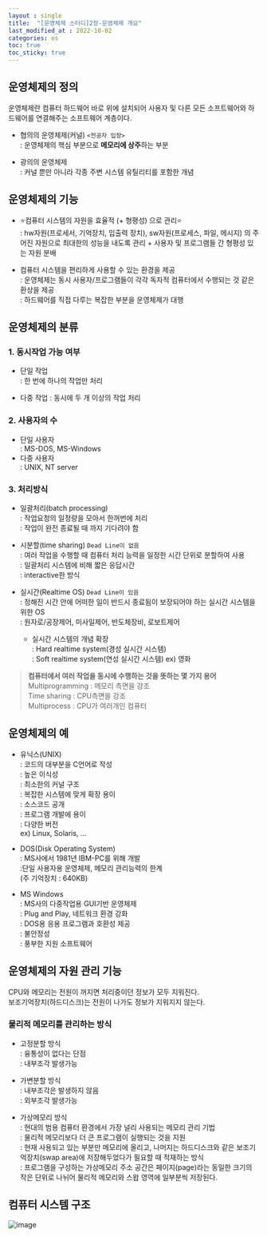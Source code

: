 ```yaml
---
layout : single
title:  "[운영체제 스터디]2장-운영체제 개요"
last_modified_at : 2022-10-02
categories: os
toc: true
toc_sticky: true
---
```


## 운영체제의 정의
운영체제란 컴퓨터 하드웨어 바로 위에 설치되어 사용자 및 다른 모든 소프트웨어와 하드웨어를 연결해주는 소프트웨어 계층이다.  

- 협의의 운영체제(커널) `<전공자 입장>`  
:&nbsp;운영체제의 핵심 부분으로 **메모리에 상주**하는 부분

- 광의의 운영체제  
:&nbsp;커널 뿐만 아니라 각종 주변 시스템 유틸리티를 포함한 개념

## 운영체제의 기능

- ⭐컴퓨터 시스템의 자원을 효율적 (+ 형평성) 으로 관리⭐  
:&nbsp;hw자원(프로세서, 기억장치, 입출력 장치), sw자원(프로세스, 파일, 메시지) 의 주어진 자원으로 최대한의 성능을 내도록 관리 + 사용자 및 프로그램들 간 형평성 있는 자원 분배

- 컴퓨터 시스템을 편리하게 사용할 수 있는 환경을 제공  
:&nbsp;운영체제는 동시 사용자/프로그램들이 각각 독자적 컴퓨터에서 수행되는 것 같은 환상을 제공  
:&nbsp;하드웨어를 직접 다루는 복잡한 부분을 운영체제가 대행


## 운영체제의 분류
### 1. 동시작업 가능 여부
- 단일 작업  
:&nbsp;한 번에 하나의 작업만 처리

- 다중 작업
:&nbsp;동시에 두 개 이상의 작업 처리

### 2. 사용자의 수
- 단일 사용자  
:&nbsp;MS-DOS, MS-Windows
- 다중 사용자  
:&nbsp;UNIX, NT server

### 3. 처리방식
- 일괄처리(batch processing)  
:&nbsp;작업요청의 일정량을 모아서 한꺼번에 처리  
:&nbsp;작업이 완전 종료될 때 까지 기다려야 함

- 시분할(time sharing) `Dead Line이 없음`  
:&nbsp;여러 작업을 수행할 때 컴퓨터 처리 능력을 일정한 시간 단위로 분할하여 사용  
:&nbsp;일괄처리 시스템에 비해 짧은 응답시간  
:&nbsp;interactive한 방식

- 실시간(Realtime OS) `Dead Line이 있음`  
:&nbsp;정해진 시간 안에 어떠한 일이 반드시 종료됨이 보장되어야 하는 실시간 시스템을 위한 OS  
:&nbsp;원자로/공장제어, 미사일제어, 반도체장비, 로보트제어
    - 실시간 시스템의 개념 확장  
    :&nbsp;Hard realtime system(경성 실시간 시스템)  
    :&nbsp;Soft realtime system(연성 실시간 시스템) ex) 영화  


>**컴퓨터에서 여러 작업을 동시에 수행하는 것을 뜻하는 몇 가지 용어**   
Multiprogramming : 메모리 측면을 강조  
Time sharing : CPU측면을 강조  
Multiprocess : CPU가 여러개인 컴퓨터

## 운영체제의 예
- 유닉스(UNIX)  
:&nbsp;코드의 대부분을 C언어로 작성  
:&nbsp;높은 이식성  
:&nbsp;최소한의 커널 구조  
:&nbsp;복잡한 시스템에 맞게 확장 용이  
:&nbsp;소스코드 공개  
:&nbsp;프로그램 개발에 용이  
:&nbsp;다양한 버전  
ex) Linux, Solaris, ...

- DOS(Disk Operating System)  
:&nbsp;MS사에서 1981년 IBM-PC를 위해 개발  
:단일 사용자용 운영체제, 메모리 관리능력의 한계  
(주 기억장치 : 640KB)

- MS Windows  
:&nbsp;MS사의 다중작업용 GUI기반 운영체제  
:&nbsp;Plug and Play, 네트워크 환경 강화  
:&nbsp;DOS용 응용 프로그램과 호환성 제공  
:&nbsp;불안정성  
:&nbsp;풍부한 지원 소프트웨어  

## 운영체제의 자원 관리 기능
CPU와 메모리는 전원이 꺼지면 처리중이던 정보가 모두 지워진다.  
보조기억장치(하드디스크)는 전원이 나가도 정보가 지워지지 않는다.  

### 물리적 메모리를 관리하는 방식
- 고정분할 방식  
:&nbsp;융통성이 없다는 단점  
:&nbsp;내부조각 발생가능

- 가변분할 방식  
:&nbsp;내부조각은 발생하지 않음  
:&nbsp;외부조각 발생가능

- 가상메모리 방식  
:&nbsp;현대의 범용 컴퓨터 환경에서 가장 널리 사용되는 메모리 관리 기법  
:&nbsp;물리적 메모리보다 더 큰 프로그램이 실행되는 것을 지원  
:&nbsp;현재 사용되고 있는 부분만 메모리에 올리고, 나머지는 하드디스크와 같은 보조기억장치(swap area)에 저장해두었다가 필요할 때 적재하는 방식  
:&nbsp;프로그램을 구성하는 가상메모리 주소 공간은 페이지(page)라는 동일한 크기의 작은 단위로 나뉘어 물리적 메모리와 스왑 영역에 일부분씩 저장된다.  

## 컴퓨터 시스템 구조
![image](https://user-images.githubusercontent.com/80660585/193441848-02562f5d-038f-400a-9da5-357d3f07f707.png)






 